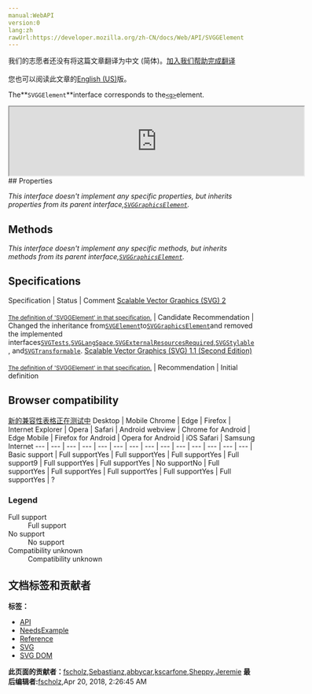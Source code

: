 ```yaml
---
manual:WebAPI
version:0
lang:zh
rawUrl:https://developer.mozilla.org/zh-CN/docs/Web/API/SVGGElement
---
```




<bdi>我们的志愿者还没有将这篇文章翻译为<bdi>中文 (简体)</bdi>。[加入我们帮助完成翻译](%17888 "")<br></br>您也可以阅读此文章的[English (US)](%17889 "")版。</bdi>






The**`SVGGElement`**interface corresponds to the[`<g>`](%17890 "The <g> SVG element is a container used to group other SVG elements.")element.

<iframe src='https://mdn.mozillademos.org/en-US/docs/Web/API/SVGGElement$samples/inheritance_diagram?revision=1375633' width='600' height='140'></iframe>
## Properties<a name="Properties"></a>


<em>This interface doesn&#39;t implement any specific properties, but inherits properties from its parent interface,[`SVGGraphicsElement`](%17348 "The SVGGraphicsElement interface represents SVG elements whose primary purpose is to directly render graphics into a group.").</em>


## Methods<a name="Methods"></a>


<em>This interface doesn&#39;t implement any specific methods, but inherits methods from its parent interface,[`SVGGraphicsElement`](%17348 "The SVGGraphicsElement interface represents SVG elements whose primary purpose is to directly render graphics into a group.").</em>


## Specifications<a name="Specifications"></a>
Specification | Status | Comment 
[Scalable Vector Graphics (SVG) 2<br></br><small>The definition of &#39;SVGGElement&#39; in that specification.</small>](%17891 "") | Candidate Recommendation | Changed the inheritance from[`SVGElement`](%17342 "All of the SVG DOM interfaces that correspond directly to elements in the SVG language derive from the SVGElement interface.")to[`SVGGraphicsElement`](%17348 "The SVGGraphicsElement interface represents SVG elements whose primary purpose is to directly render graphics into a group.")and removed the implemented interfaces[`SVGTests`](%17492 "The SVGTests interface is used to reflect conditional processing attributes and is mixed into other interfaces for elements that support these attributes."),[`SVGLangSpace`](%17493 "The documentation about this has not yet been written; please consider contributing!"),[`SVGExternalResourcesRequired`](%17494 "The SVGExternalResourcesRequired interface defines an interface which applies to all elements where this element or one of its descendants can reference an external resource."),[`SVGStylable`](%17382 "The SVGStylable interface is implemented on all objects corresponding to SVG elements that can have style, class and presentation attributes specified on them."), and[`SVGTransformable`](%17495 "Interface SVGTransformable contains properties and methods that apply to all elements which have attribute transform."). 
[Scalable Vector Graphics (SVG) 1.1 (Second Edition)<br></br><small>The definition of &#39;SVGGElement&#39; in that specification.</small>](%17892 "") | Recommendation | Initial definition 


## Browser compatibility<a name="Browser_compatibility"></a>
[新的兼容性表格正在测试中<i></i>](%3360 "")
<abbr>Desktop<i></i></abbr> | <abbr>Mobile<i></i></abbr> 
<abbr>Chrome<i></i></abbr> | <abbr>Edge<i></i></abbr> | <abbr>Firefox<i></i></abbr> | <abbr>Internet Explorer<i></i></abbr> | <abbr>Opera<i></i></abbr> | <abbr>Safari<i></i></abbr> | <abbr>Android webview<i></i></abbr> | <abbr>Chrome for Android<i></i></abbr> | <abbr>Edge Mobile<i></i></abbr> | <abbr>Firefox for Android<i></i></abbr> | <abbr>Opera for Android<i></i></abbr> | <abbr>iOS Safari<i></i></abbr> | <abbr>Samsung Internet<i></i></abbr> 
 ---  |  ---  |  ---  |  ---  |  ---  |  ---  |  ---  |  ---  |  ---  |  ---  |  ---  |  ---  |  ---  |  ---  | 
Basic support | <abbr>Full support</abbr>Yes | <abbr>Full support</abbr>Yes | <abbr>Full support</abbr>Yes | <abbr>Full support</abbr>9 | <abbr>Full support</abbr>Yes | <abbr>Full support</abbr>Yes | <abbr>No support</abbr>No | <abbr>Full support</abbr>Yes | <abbr>Full support</abbr>Yes | <abbr>Full support</abbr>Yes | <abbr>Full support</abbr>Yes | <abbr>Full support</abbr>Yes | <abbr>?</abbr> 


### Legend<a name="Legend"></a>
<dl><dt><abbr>Full support</abbr></dt><dd>Full support</dd><dt><abbr>No support</abbr></dt><dd>No support</dd><dt><abbr>Compatibility unknown</abbr></dt><dd>Compatibility unknown</dd></dl>



## 文档标签和贡献者
**标签：**
* [API](%50 "")
* [NeedsExample](%13047 "")
* [Reference](%3381 "")
* [SVG](%457 "")
* [SVG DOM](%17335 "")

**此页面的贡献者：**[fscholz](%60 ""),[Sebastianz](%4468 ""),[abbycar](%15784 ""),[kscarfone](%3900 ""),[Sheppy](%405 ""),[Jeremie](%4470 "")
**最后编辑者:**[fscholz](%60 ""),<time>Apr 20, 2018, 2:26:45 AM</time>


